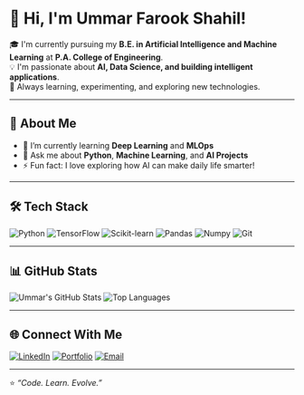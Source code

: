 # 👋 Hi, I'm Ummar Farook Shahil!

🎓 I'm currently pursuing my **B.E. in Artificial Intelligence and Machine Learning** at **P.A. College of Engineering**.  
💡 I'm passionate about **AI, Data Science, and building intelligent applications**.  
🚀 Always learning, experimenting, and exploring new technologies.

---

## 🧠 About Me
- 🌱 I’m currently learning **Deep Learning** and **MLOps**  
- 💬 Ask me about **Python**, **Machine Learning**, and **AI Projects**  
- ⚡ Fun fact: I love exploring how AI can make daily life smarter!  

---

## 🛠️ Tech Stack
![Python](https://img.shields.io/badge/Python-3776AB?style=for-the-badge&logo=python&logoColor=white)
![TensorFlow](https://img.shields.io/badge/TensorFlow-FF6F00?style=for-the-badge&logo=tensorflow&logoColor=white)
![Scikit-learn](https://img.shields.io/badge/Scikit--learn-F7931E?style=for-the-badge&logo=scikit-learn&logoColor=white)
![Pandas](https://img.shields.io/badge/Pandas-150458?style=for-the-badge&logo=pandas&logoColor=white)
![Numpy](https://img.shields.io/badge/Numpy-013243?style=for-the-badge&logo=numpy&logoColor=white)
![Git](https://img.shields.io/badge/Git-F05033?style=for-the-badge&logo=git&logoColor=white)

---

## 📊 GitHub Stats
![Ummar's GitHub Stats](https://github-readme-stats.vercel.app/api?username=ummarfarookshahil&show_icons=true&theme=radical)
![Top Languages](https://github-readme-stats.vercel.app/api/top-langs/?username=ummarfarookshahil&layout=compact&theme=radical)

---

## 🌐 Connect With Me
[![LinkedIn](https://img.shields.io/badge/LinkedIn-0077B5?style=for-the-badge&logo=linkedin&logoColor=white)](https://linkedin.com/in/YOUR-LINKEDIN)
[![Portfolio](https://img.shields.io/badge/Portfolio-000000?style=for-the-badge&logo=react&logoColor=white)](https://your-portfolio-link.com)
[![Email](https://img.shields.io/badge/Email-D14836?style=for-the-badge&logo=gmail&logoColor=white)](mailto:YOUR-EMAIL@gmail.com)

---

⭐️ *“Code. Learn. Evolve.”*
